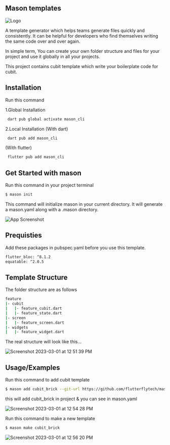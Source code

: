## Mason templates

![Logo](https://raw.githubusercontent.com/felangel/mason/master/assets/mason_full.png)

A template generator which helps teams generate files quickly and consistently. It can be helpful for developers who find themselves writing the same code over and over again.

In simple term, You can create your own folder structure and files for your project and use it globally in all your projects.

This project contains cubit template which write your boilerplate code for cubit.


## Installation

Run this command

 1.Global Installation

```bash
 dart pub global activate mason_cli
```
  2.Local Installation 
   (With dart)

```bash
 dart pub add mason_cli
```
(With flutter)

```bash
 flutter pub add mason_cli
```

## Get Started with mason

Run this command in your project terminal

```bash
$ mason init
```

This command will initialize mason in your current directory. It will generate a mason.yaml along with a .mason directory.

![App Screenshot](https://miro.medium.com/v2/resize:fit:640/format:webp/1*lrofmrjrBzG3tV7760H3Gg.png)

## Prequisties

Add these packages in pubspec.yaml before you use this template.

```bash
flutter_bloc: ^8.1.2
equatable: ^2.0.5
```




## Template Structure

The folder structure are as follows

```bash
feature
|- cubit
|   |- feature_cubit.dart
|   |- feature_state.dart
|- screen
|   |- feature_screen.dart
|- widgets
|   |- feature_widget.dart

```

The real structure will look like this…



![Screenshot 2023-03-01 at 12 51 39 PM](https://user-images.githubusercontent.com/77187473/222071235-800880b4-ff34-4dfa-84a7-31a76ee93791.png)

## Usage/Examples

Run this command to add cubit template

```bash
$ mason add cubit_brick --git-url https://github.com/flutterflytech/mason_templates --git-path bricks/cubit_brick
```
this will add cubit_brick in project & you can see in mason.yaml 

![Screenshot 2023-03-01 at 12 54 28 PM](https://user-images.githubusercontent.com/77187473/222071506-33aa6a65-02a1-4cb3-bafd-b054d7f24994.png)

Run this command to make a new template

```bash
$ mason make cubit_brick
```

![Screenshot 2023-03-01 at 12 56 20 PM](https://user-images.githubusercontent.com/77187473/222071879-d18a1ccf-826b-4b3f-b121-4f9391e6dac4.png)
